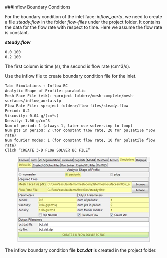 ###Inflow Boundary Conditions

For the boundary condition of the inlet face: *inflow_aorta*, we need to create a file *steady.flow* in the folder *flow-files* under the project folder. It contains the data for the flow rate with respect to time. Here we assume the flow rate is constant. 

***steady.flow***

	0.0 100
	0.2 100

The first column is time (s), the second is flow rate (cm^3/s).

Use the inflow file to create boundary condition file for the inlet.

	Tab: Simulations → Inflow BC
	Analytic Shape of Profile: parabolic
	Mesh Face File (vtk): <project folder>/mesh-complete/mesh-surfaces/inflow_aorta.vtp
	Flow Rate File: <project folder>/flow-files/steady.flow
	Period: 0.2 
	Viscosity: 0.04 g/(cm*s)
	Density: 1.06 g/cm^3
	Num of period: 1 (always 1, later use solver.inp to loop)
	Num pts in period: 2 (for constant flow rate, 20 for pulsatile flow rate)
	Num fourier modes: 1 (for constant flow rate, 10 for pulsatile flow rate)
	Click “CREATE 3-D FLOW SOLVER BC FILE” 

<figure>
  <img class="svImg svImgLg"  src="documentation/userguide/imgs/simulation/inflowbc.jpg"> 
  <figcaption class="svCaption" ></figcaption>
</figure>

The inflow boundary condition file ***bct.dat*** is created in the project folder. 